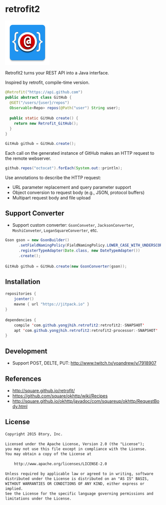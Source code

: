 # retrofit2

![retrofit2](art/retrofit2.png)

Retrofit2 turns your REST API into a Java interface.

Inspired by retrofit, compile-time version.

```java
@Retrofit("https://api.github.com")
public abstract class GitHub {
  @GET("/users/{user}/repos")
  Observable<Repo> repos(@Path("user") String user);
  
  public static GitHub create() {
    return new Retrofit_GitHub();
  }
}
```

```java
GitHub github = GitHub.create();
```

Each call on the generated instance of GitHub makes an HTTP request to the remote webserver.

```java
github.repos("octocat").forEach(System.out::println);
```

Use annotations to describe the HTTP request:

* URL parameter replacement and query parameter support
* Object conversion to request body (e.g., JSON, protocol buffers)
* Multipart request body and file upload

## Support Converter

* Support custom converter: `GsonConveter`, `JacksonConverter`, `MoshiConveter`, `LoganSquareConverter`, etc.

```java
Gson gson = new GsonBuilder()
      .setFieldNamingPolicy(FieldNamingPolicy.LOWER_CASE_WITH_UNDERSCORES)
      .registerTypeAdapter(Date.class, new DateTypeAdapter())
      .create();

GitHub github = GitHub.create(new GsonConverter(gson));
```

## Installation

```java
repositories {
    jcenter()
    mavne { url "https://jitpack.io" }
}

dependencies {
    compile 'com.github.yongjhih.retrofit2:retrofit2:-SNAPSHOT'
    apt 'com.github.yongjhih.retrofit2:retrofit2-processor:-SNAPSHOT'
}
```

## Development

* Support POST, DELTE, PUT: http://www.twitch.tv/yoandrew/v/7918907

## References

* http://square.github.io/retrofit/
* https://github.com/square/okhttp/wiki/Recipes
* http://square.github.io/okhttp/javadoc/com/squareup/okhttp/RequestBody.html

## License

```
Copyright 2015 8tory, Inc.

Licensed under the Apache License, Version 2.0 (the "License");
you may not use this file except in compliance with the License.
You may obtain a copy of the License at

    http://www.apache.org/licenses/LICENSE-2.0

Unless required by applicable law or agreed to in writing, software
distributed under the License is distributed on an "AS IS" BASIS,
WITHOUT WARRANTIES OR CONDITIONS OF ANY KIND, either express or implied.
See the License for the specific language governing permissions and
limitations under the License.
```
